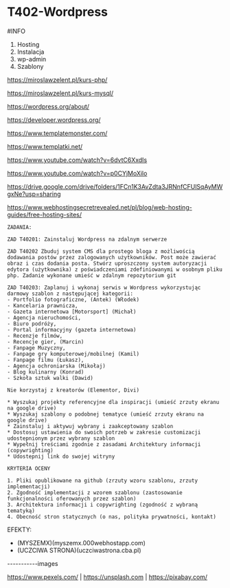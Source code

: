 # T402-Wordpress

#INFO

1. Hosting
2. Instalacja
3. wp-admin
4. Szablony

https://miroslawzelent.pl/kurs-php/

https://miroslawzelent.pl/kurs-mysql/

https://wordpress.org/about/

https://developer.wordpress.org/

https://www.templatemonster.com/

https://www.templatki.net/

https://www.youtube.com/watch?v=6dvtC6XxdIs

https://www.youtube.com/watch?v=p0CYjMoXilo

https://drive.google.com/drive/folders/1FCn1K3AvZdta3JRNnfCFUlSqAyMWgxNe?usp=sharing

https://www.webhostingsecretrevealed.net/pl/blog/web-hosting-guides/free-hosting-sites/


```
ZADANIA:

ZAD T40201: Zainstaluj Wordpress na zdalnym serwerze

ZAD T40202 Zbuduj system CMS dla prostego bloga z możliwością dodawania postów przez zalogowanych użytkowników. Post może zawierać obraz i czas dodania posta. Stwórz uproszczony system autoryzacji edytora (użytkownika) z poświadczeniami zdefiniowanymi w osobnym pliku php. Zadanie wykonane umieść w zdalnym repozytorium git

ZAD T40203: Zaplanuj i wykonaj serwis w Wordpress wykorzystując darmowy szablon z następującej kategorii:
- Portfolio fotograficzne, (Antek) (Włodek)
- Kancelaria prawnicza,
- Gazeta internetowa [Motorsport] (Michał)
- Agencja nieruchomości,
- Biuro podróży,
- Portal informacyjny (gazeta internetowa)
- Recenzje filmów,
- Recencje gier, (Marcin)
- Fanpage Muzyczny,
- Fanpage gry komputerowej/mobilnej (Kamil)
- Fanpage filmu (Łukasz),
- Agencja ochroniarska (Mikołaj)
- Blog kulinarny (Konrad)
- Szkoła sztuk walki (Dawid)

Nie korzystaj z kreatorów (Elementor, Divi)
 
* Wyszukaj projekty referencyjne dla inspiracji (umieść zrzuty ekranu na google drive)
* Wyszukaj szablony o podobnej tematyce (umieść zrzuty ekranu na google drive)
* Zainstaluj i aktywuj wybrany i zaakceptowany szablon
* Dostosuj ustawienia do swoich potrzeb w zakresie customizacji udostepnionym przez wybrany szablon
* Wypełnij treściami zgodnie z zasadami Architektury informacji (copywrighting)
* Udostepnij link do swojej witryny

KRYTERIA OCENY

1. Pliki opublikowane na github (zrzuty wzoru szablonu, zrzuty implementacji)
2. Zgodność implementacji z wzorem szablonu (zastosowanie funkcjonalności oferowanych przez szablon)
3. Architektura informacji i copywrighting (zgodność z wybraną tematyką)
4. Obecność stron statycznych (o nas, polityka prywatności, kontakt)
```

EFEKTY:
- (MYSZEMX)(myszemx.000webhostapp.com)
- (UCZCIWA STRONA)(uczciwastrona.cba.pl)


-----------images

https://www.pexels.com/ | https://unsplash.com | https://pixabay.com/
